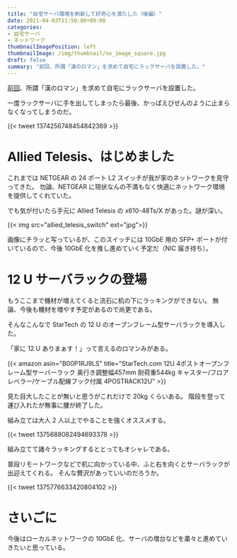 ```yaml
---
title: "自宅サーバ環境を刷新して好奇心を満たした（後編）"
date: 2021-04-03T11:50:00+09:00
categories:
- 自宅サーバ
- ネットワーク
thumbnailImagePosition: left
thumbnailImage: /img/thumbnail/no_image_square.jpg
draft: false
summary: "前回、所謂「漢のロマン」を求めて自宅にラックサーバを設置した。"
---
```


[前回](https://sorarinu.dev/2021/03/home-server-01/)、所謂「漢のロマン」を求めて自宅にラックサーバを設置した。

一度ラックサーバに手を出してしまったら最後、かっぱえびせんのように止まらなくなってしまうのだ。

{{< tweet 1374256748454842369 >}}

# Allied Telesis、はじめました

これまでは NETGEAR の 24 ポート L2 スイッチが我が家のネットワークを見守ってきた。
勿論、NETGEAR に現状なんの不満もなく快適にネットワーク環境を提供してくれていた。

でも気が付いたら手元に Allied Telesis の x610-48Ts/X があった。謎が深い。

{{< img src="allied_telesis_switch" ext="jpg">}}

画像にチラッと写っているが、このスイッチには 10GbE 用の SFP+ ポートが付いているので、今後 10GbE 化を推し進めていく予定だ（NIC 届き待ち）。

# 12 U サーバラックの登場

もうここまで機材が増えてくると流石に机の下にラッキングができない。
無論、今後も機材を増やす予定があるので尚更である。

そんなこんなで StarTech の 12 U のオープンフレーム型サーバラックを導入した。

「家に 12 U ありまぁす！」って言えるのロマンみがある。

{{< amazon asin="B00P1RJ9LS" title="StarTech.com 12U 4ポストオープンフレーム型サーバーラック 奥行き調整幅457mm 耐荷重544kg キャスター/フロアレベラー/ケーブル配線フック付属 4POSTRACK12U" >}}

見た目大したことが無いと思うがこれだけで 20kg くらいある。
階段を登って運び入れたが無事に腰が終了した。

組み立ては大人 2 人以上でやることを強くオススメする。

{{< tweet 1375688082494693378 >}}

組み立てて諸々ラッキングするととってもオシャレである。

普段リモートワークなどで机に向かっている中、ふと右を向くとサーバラックが出迎えてくれる。
そんな贅沢があっていいのだろうか。

{{< tweet 1375776633420804102 >}}

# さいごに

今後はローカルネットワークの 10GbE 化、サーバの増台などを粛々と進めていきたいと思っている。